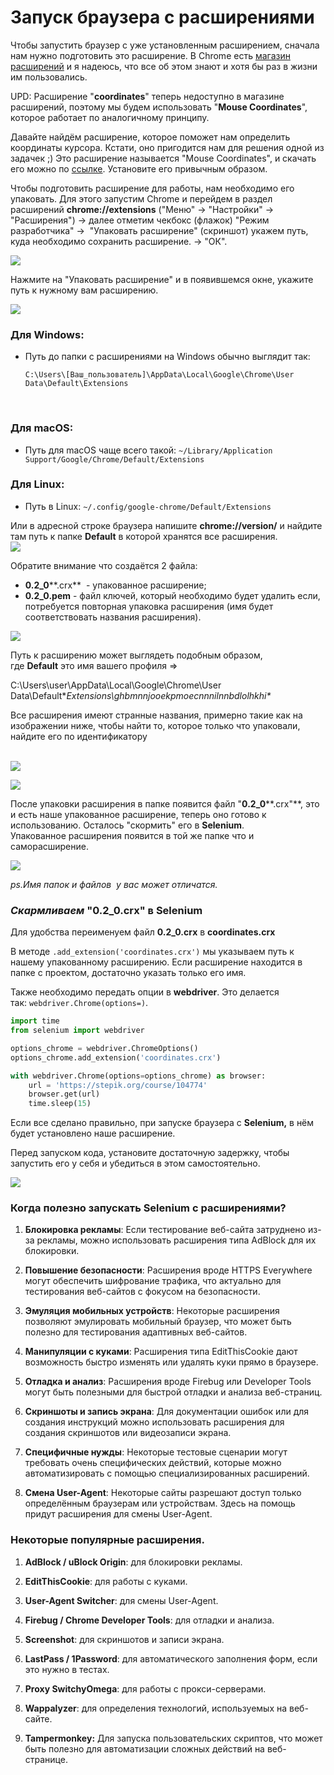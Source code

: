 # Запуск браузера с расширениями

Чтобы запустить браузер с уже установленным расширением, сначала нам нужно подготовить это расширение. В Chrome есть [магазин расширений](https://chrome.google.com/webstore/category/extensions?hl=ru) и я надеюсь, что все об этом знают и хотя бы раз в жизни им пользовались.

UPD: Расширение "**coordinates**" теперь недоступно в магазине расширений, поэтому мы будем использовать "**Mouse Coordinates**", которое работает по аналогичному принципу.

Давайте найдём расширение, которое поможет нам определить координаты курсора. Кстати, оно пригодится нам для решения одной из задачек ;) Это расширение называется "Mouse Coordinates", и скачать его можно по [ссылке](https://chrome.google.com/webstore/detail/mouse-coordinates/gkkmpbaijflcgbbdfjgihbgmpkhgpgof?hl=ru). Установите его привычным образом.

Чтобы подготовить расширение для работы, нам необходимо его упаковать. Для этого запустим Chrome и перейдем в раздел расширений **chrome://extensions** ("Меню" → "Настройки" → "Расширения") → далее отметим чекбокс (флажок) "Режим разработчика" →  "Упаковать расширение" (скриншот) укажем путь, куда необходимо сохранить расширение. → "ОК".

![](https://ucarecdn.com/a3e671af-c1f3-4e66-bee8-2a236b307393/)

Нажмите на "Упаковать расширение" и в появившемся окне, укажите путь к нужному вам расширению.

![](https://ucarecdn.com/1f71762b-0527-43a2-afef-b2f011e21382/)

### Для Windows:

- Путь до папки с расширениями на Windows обычно выглядит так:
    
    ```
    ​​​​​​​C:\Users\[Ваш_пользователь]\AppData\Local\Google\Chrome\User Data\Default\Extensions
    ```
    
    ​​

### Для macOS:

- Путь для macOS чаще всего такой: `~/Library/Application Support/Google/Chrome/Default/Extensions`

### Для Linux:

- Путь в Linux: `~/.config/google-chrome/Default/Extensions`

Или в адресной строке браузера напишите **chrome://version/** и найдите там путь к папке **Default** в которой хранятся все расширения.   
![](https://ucarecdn.com/8a439a33-9211-4dff-be7a-1c930f688540/)

Обратите внимание что создаётся 2 файла:

- **0.2_0****.crx**  - упакованное расширение;
- **0.2_0.pem** - файл ключей, который необходимо будет удалить если, потребуется повторная упаковка расширения (имя будет соответствовать названия расширения).

![](https://ucarecdn.com/1812645b-b2bd-4d92-9543-1f4f588c05bf/)

Путь к расширению может выглядеть подобным образом, где **Default** это имя вашего профиля =>

C:\Users\user\AppData\Local\Google\Chrome\User Data\Default\**Extensions\ghbmnnjooekpmoecnnnilnnbdlolhkhi\**

Все расширения имеют странные названия, примерно такие как на изображении ниже, чтобы найти то, которое только что упаковали, найдите его по идентификатору  
​​​​​​​

![](https://ucarecdn.com/36897aa3-6779-48b4-9934-29675e23f8ac/)

![](https://ucarecdn.com/a011df3a-8baf-44f5-8fcd-1bde51008b36/)

После упаковки расширения в папке появится файл "**0.2_0****.crx"**, это и есть наше упакованное расширение, теперь оно готово к использованию. Осталось "скормить" его в **Selenium**.  
Упакованное расширения появится в той же папке что и саморасширение.

![](https://ucarecdn.com/906b8140-1436-4351-a491-4ee242e15015/)

_ps.Имя папок и файлов  у вас может отличатся._

### _Скармливаем_ "**0.2_0.crx" в Selenium**

Для удобства переименуем файл **0.2_0.crx** в **coordinates.crx**

В методе `.add_extension('coordinates.crx')` мы указываем путь к нашему упакованному расширению. Если расширение находится в папке с проектом, достаточно указать только его имя.

Также необходимо передать опции в **webdriver**. Это делается так: `webdriver.Chrome(options=)`.

```python
import time
from selenium import webdriver

options_chrome = webdriver.ChromeOptions()
options_chrome.add_extension('coordinates.crx')

with webdriver.Chrome(options=options_chrome) as browser:
    url = 'https://stepik.org/course/104774'
    browser.get(url)
    time.sleep(15)
```

Если все сделано правильно, при запуске браузера с **Selenium,** в нём будет установлено наше расширение.

Перед запуском кода, установите достаточную задержку, чтобы запустить его у себя и убедиться в этом самостоятельно.

![](https://ucarecdn.com/7bbeb695-e532-4236-bdd7-4d5c9f29e182/)

### Когда полезно запускать **Selenium** c расширениями? 

1. **Блокировка рекламы**: Если тестирование веб-сайта затруднено из-за рекламы, можно использовать расширения типа AdBlock для их блокировки.
    
2. **Повышение безопасности**: Расширения вроде HTTPS Everywhere могут обеспечить шифрование трафика, что актуально для тестирования веб-сайтов с фокусом на безопасности.
    
3. **Эмуляция мобильных устройств**: Некоторые расширения позволяют эмулировать мобильный браузер, что может быть полезно для тестирования адаптивных веб-сайтов.
    
4. **Манипуляции с куками**: Расширения типа EditThisCookie дают возможность быстро изменять или удалять куки прямо в браузере.
    
5. **Отладка и анализ**: Расширения вроде Firebug или Developer Tools могут быть полезными для быстрой отладки и анализа веб-страниц.
    
6. **Скриншоты и запись экрана**: Для документации ошибок или для создания инструкций можно использовать расширения для создания скриншотов или видеозаписи экрана.
    
7. **Специфичные нужды**: Некоторые тестовые сценарии могут требовать очень специфических действий, которые можно автоматизировать с помощью специализированных расширений.
    
8. **Смена User-Agent**: Некоторые сайты разрешают доступ только определённым браузерам или устройствам. Здесь на помощь придут расширения для смены User-Agent.
    

### Некоторые популярные расширения.

1. **AdBlock / uBlock Origin**: для блокировки рекламы.
    
2. **EditThisCookie**: для работы с куками.
    
3. **User-Agent Switcher**: для смены User-Agent.
    
4. **Firebug / Chrome Developer Tools**: для отладки и анализа.
    
5. **Screenshot**: для скриншотов и записи экрана.
    
6. **LastPass / 1Password**: для автоматического заполнения форм, если это нужно в тестах.
    
7. **Proxy SwitchyOmega**: для работы с прокси-серверами.
    
8. **Wappalyzer**: для определения технологий, используемых на веб-сайте.
    
9. **Tampermonkey:** Для запуска пользовательских скриптов, что может быть полезно для автоматизации сложных действий на веб-странице.